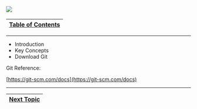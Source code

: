 # ![](/assets/logo@2x.png)

|[Table of Contents](/00-Table-of-Contents.md)|
|---|

---

* Introduction
* Key Concepts
* Download Git

Git Reference:

[https://git-scm.com/docs](https://git-scm.com/docs)

---

|[Next Topic](/01_Introduction.md)|
|---|
